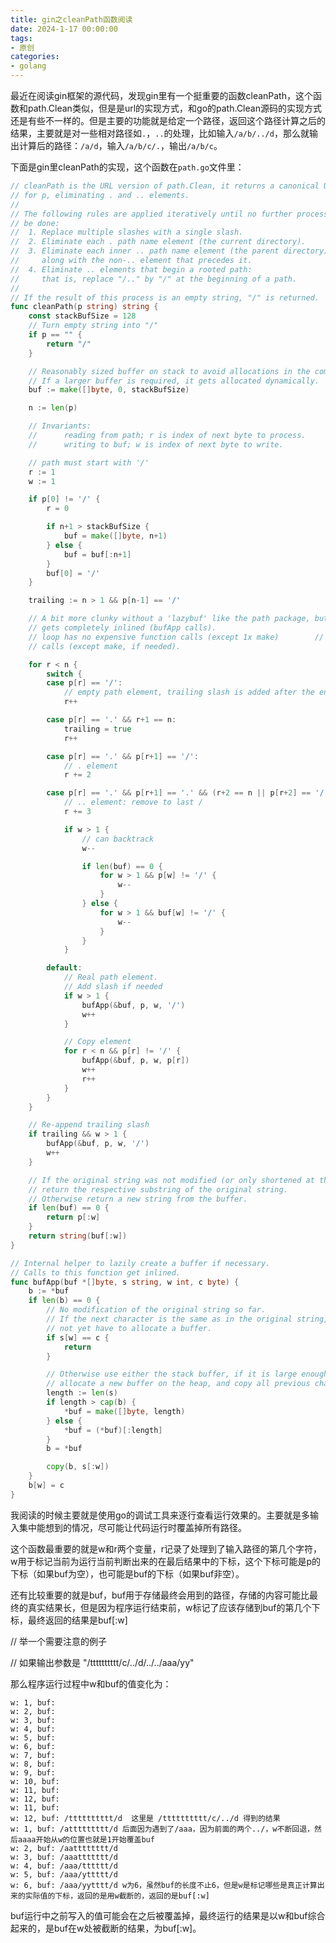 ```yaml
---
title: gin之cleanPath函数阅读
date: 2024-1-17 00:00:00
tags:
- 原创
categories:
- golang
---
```


最近在阅读gin框架的源代码，发现gin里有一个挺重要的函数cleanPath，这个函数和path.Clean类似，但是是url的实现方式，和go的path.Clean源码的实现方式还是有些不一样的。但是主要的功能就是给定一个路径，返回这个路径计算之后的结果，主要就是对一些相对路径如`.`，`..`的处理，比如输入`/a/b/../d`，那么就输出计算后的路径：`/a/d`，输入`/a/b/c/.`，输出`/a/b/c`。

下面是gin里cleanPath的实现，这个函数在`path.go`文件里：

```go
// cleanPath is the URL version of path.Clean, it returns a canonical URL path
// for p, eliminating . and .. elements.
//
// The following rules are applied iteratively until no further processing can
// be done:
//  1. Replace multiple slashes with a single slash.
//  2. Eliminate each . path name element (the current directory).
//  3. Eliminate each inner .. path name element (the parent directory)
//     along with the non-.. element that precedes it.
//  4. Eliminate .. elements that begin a rooted path:
//     that is, replace "/.." by "/" at the beginning of a path.
//
// If the result of this process is an empty string, "/" is returned.
func cleanPath(p string) string {
	const stackBufSize = 128
	// Turn empty string into "/"
	if p == "" {
		return "/"
	}

	// Reasonably sized buffer on stack to avoid allocations in the common case.
	// If a larger buffer is required, it gets allocated dynamically.
	buf := make([]byte, 0, stackBufSize)

	n := len(p)

	// Invariants:
	//      reading from path; r is index of next byte to process.
	//      writing to buf; w is index of next byte to write.

	// path must start with '/'
	r := 1
	w := 1

	if p[0] != '/' {
		r = 0

		if n+1 > stackBufSize {
			buf = make([]byte, n+1)
		} else {
			buf = buf[:n+1]
		}
		buf[0] = '/'
	}

	trailing := n > 1 && p[n-1] == '/'

	// A bit more clunky without a 'lazybuf' like the path package, but the loop
	// gets completely inlined (bufApp calls).
	// loop has no expensive function calls (except 1x make)		// So in contrast to the path package this loop has no expensive function
	// calls (except make, if needed).

	for r < n {
		switch {
		case p[r] == '/':
			// empty path element, trailing slash is added after the end
			r++

		case p[r] == '.' && r+1 == n:
			trailing = true
			r++

		case p[r] == '.' && p[r+1] == '/':
			// . element
			r += 2

		case p[r] == '.' && p[r+1] == '.' && (r+2 == n || p[r+2] == '/'):
			// .. element: remove to last /
			r += 3

			if w > 1 {
				// can backtrack
				w--

				if len(buf) == 0 {
					for w > 1 && p[w] != '/' {
						w--
					}
				} else {
					for w > 1 && buf[w] != '/' {
						w--
					}
				}
			}

		default:
			// Real path element.
			// Add slash if needed
			if w > 1 {
				bufApp(&buf, p, w, '/')
				w++
			}

			// Copy element
			for r < n && p[r] != '/' {
				bufApp(&buf, p, w, p[r])
				w++
				r++
			}
		}
	}

	// Re-append trailing slash
	if trailing && w > 1 {
		bufApp(&buf, p, w, '/')
		w++
	}

	// If the original string was not modified (or only shortened at the end),
	// return the respective substring of the original string.
	// Otherwise return a new string from the buffer.
	if len(buf) == 0 {
		return p[:w]
	}
	return string(buf[:w])
}

// Internal helper to lazily create a buffer if necessary.
// Calls to this function get inlined.
func bufApp(buf *[]byte, s string, w int, c byte) {
	b := *buf
	if len(b) == 0 {
		// No modification of the original string so far.
		// If the next character is the same as in the original string, we do
		// not yet have to allocate a buffer.
		if s[w] == c {
			return
		}

		// Otherwise use either the stack buffer, if it is large enough, or
		// allocate a new buffer on the heap, and copy all previous characters.
		length := len(s)
		if length > cap(b) {
			*buf = make([]byte, length)
		} else {
			*buf = (*buf)[:length]
		}
		b = *buf

		copy(b, s[:w])
	}
	b[w] = c
}
```

我阅读的时候主要就是使用go的调试工具来逐行查看运行效果的。主要就是多输入集中能想到的情况，尽可能让代码运行时覆盖掉所有路径。

这个函数最重要的就是w和r两个变量，r记录了处理到了输入路径的第几个字符，w用于标记当前为运行当前判断出来的在最后结果中的下标，这个下标可能是p的下标（如果buf为空），也可能是buf的下标（如果buf非空）。

还有比较重要的就是buf，buf用于存储最终会用到的路径，存储的内容可能比最终的真实结果长，但是因为程序运行结束前，w标记了应该存储到buf的第几个下标，最终返回的结果是buf[:w]

// 举一个需要注意的例子

// 如果输出参数是  "/tttttttttt/c/../d/../../aaa/yy"

那么程序运行过程中w和buf的值变化为：

```shell
w: 1, buf:
w: 2, buf:
w: 3, buf:
w: 4, buf:
w: 5, buf:
w: 6, buf:
w: 7, buf:
w: 8, buf:
w: 9, buf:
w: 10, buf:
w: 11, buf:
w: 12, buf:
w: 11, buf:
w: 12, buf: /tttttttttt/d  这里是 /tttttttttt/c/../d 得到的结果
w: 1, buf: /attttttttt/d 后面因为遇到了/aaa，因为前面的两个../，w不断回退，然后aaaa开始从w的位置也就是1开始覆盖buf
w: 2, buf: /aatttttttt/d
w: 3, buf: /aaattttttt/d
w: 4, buf: /aaa/tttttt/d
w: 5, buf: /aaa/yttttt/d
w: 6, buf: /aaa/yytttt/d w为6，虽然buf的长度不止6，但是w是标记哪些是真正计算出来的实际值的下标，返回的是用w截断的，返回的是buf[:w]
```

buf运行中之前写入的值可能会在之后被覆盖掉，最终运行的结果是以w和buf综合起来的，是buf在w处被截断的结果，为buf[:w]。